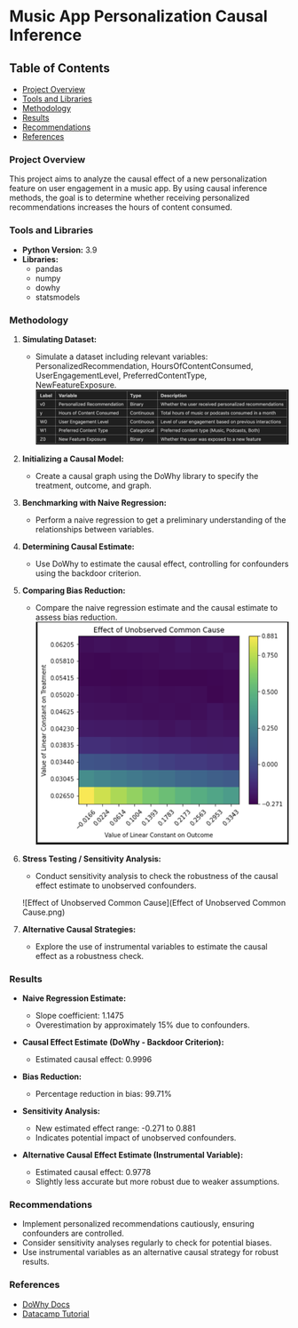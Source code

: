 # Music App  Personalization Causal Inference

## Table of Contents
- [Project Overview](#project-overview)
- [Tools and Libraries](#tools-and-libraries)
- [Methodology](#methodology)
- [Results](#results)
- [Recommendations](#recommendations)
- [References](#references)

### Project Overview
This project aims to analyze the causal effect of a new personalization feature on user engagement in a music app. By using causal inference methods, the goal is to determine whether receiving personalized recommendations increases the hours of content consumed.

### Tools and Libraries
- **Python Version:** 3.9
- **Libraries:**
  - pandas
  - numpy
  - dowhy
  - statsmodels

### Methodology
1. **Simulating Dataset:**
   - Simulate a dataset including relevant variables: PersonalizedRecommendation, HoursOfContentConsumed, UserEngagementLevel, PreferredContentType, NewFeatureExposure.
    ![Variable Table](variable_table.png)
   
2. **Initializing a Causal Model:**
   - Create a causal graph using the DoWhy library to specify the treatment, outcome, and graph.

3. **Benchmarking with Naive Regression:**
   - Perform a naive regression to get a preliminary understanding of the relationships between variables.

4. **Determining Causal Estimate:**
   - Use DoWhy to estimate the causal effect, controlling for confounders using the backdoor criterion.

5. **Comparing Bias Reduction:**
   - Compare the naive regression estimate and the causal estimate to assess bias reduction.
   ![Effect of Unobserved Common Cause](Effect_of_Unobserved_Common_Cause.png)

6. **Stress Testing / Sensitivity Analysis:**
   - Conduct sensitivity analysis to check the robustness of the causal effect estimate to unobserved confounders.
   
   ![Effect of Unobserved Common Cause](Effect of Unobserved Common Cause.png)

7. **Alternative Causal Strategies:**
   - Explore the use of instrumental variables to estimate the causal effect as a robustness check.

### Results
- **Naive Regression Estimate:**
  - Slope coefficient: 1.1475
  - Overestimation by approximately 15% due to confounders.
  
- **Causal Effect Estimate (DoWhy - Backdoor Criterion):**
  - Estimated causal effect: 0.9996
  
- **Bias Reduction:**
  - Percentage reduction in bias: 99.71%
  
- **Sensitivity Analysis:**
  - New estimated effect range: -0.271 to 0.881
  - Indicates potential impact of unobserved confounders.
  
- **Alternative Causal Effect Estimate (Instrumental Variable):**
  - Estimated causal effect: 0.9778
  - Slightly less accurate but more robust due to weaker assumptions.

### Recommendations
- Implement personalized recommendations cautiously, ensuring confounders are controlled.
- Consider sensitivity analyses regularly to check for potential biases.
- Use instrumental variables as an alternative causal strategy for robust results.

### References
- [DoWhy Docs](https://www.pywhy.org/dowhy/v0.11.1/)
- [Datacamp Tutorial](https://www.datacamp.com/tutorial/intro-to-causal-ai-using-the-dowhy-library-in-python)


